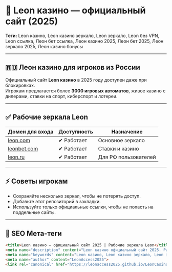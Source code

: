 # 🧩 Leon казино — официальный сайт (2025)

**Теги:** Leon казино, Leon казино зеркало, Leon зеркало, Leon без VPN, Leon ссылка, Леон бет ссылка, Леон казино 2025, Леон бет 2025, Леон зеркало 2025, Леон казино бонусы  

---

## 🇷🇺 Леон казино для игроков из России

Официальный сайт **Leon казино** в 2025 году доступен даже при блокировках.  
Игрокам предлагается более **3000 игровых автоматов**, живое казино с дилерами, ставки на спорт, киберспорт и лотереи.  

---

## ✅ Рабочие зеркала Leon

| Домен для входа | Доступность | Назначение |
|-----------------|-------------|------------|
| [leon.com](https://k56thc2itt.com/?serial=36018&creative_id=1246) | ✔ Работает | Основное зеркало |
| [leonbet.com](https://k56thc2itt.com/?serial=36018&creative_id=1246) | ✔ Работает | Ставки и казино |
| [leon.ru](https://k56thc2itt.com/?serial=36018&creative_id=1246) | ✔ Работает | Для РФ пользователей |

---

## ⚡ Советы игрокам

- Сохраняйте несколько зеркал, чтобы не потерять доступ.  
- Добавьте этот репозиторий в закладки.  
- Используйте только официальные ссылки, чтобы не попасть на поддельные сайты.  

---

## 🧠 SEO Мета-теги

```html
<title>Leon казино — официальный сайт 2025 | Рабочие зеркала Leon</title>
<meta name="description" content="Leon казино официальный сайт 2025. Рабочие зеркала для входа в LeonBet и Leon Casino из России без VPN. Быстрый доступ и бонусы.">
<meta name="keywords" content="Leon казино, Leon казино зеркало, Leon зеркало 2025, LeonBet зеркало, Леон RU, Leon Casino вход, Леон казино бонусы">
<meta name="author" content="LeonAccess2025">
<link rel="canonical" href="https://leonaccess2025.github.io/LeonCasino2025/">
